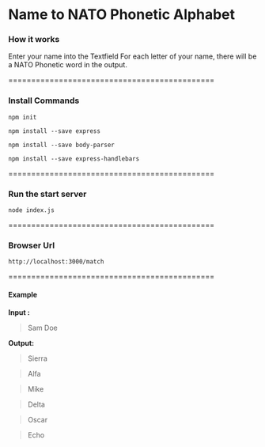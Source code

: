 # Name to NATO Phonetic Alphabet

### How it works
Enter your name into the Textfield
For each letter of your name, there will
be a NATO Phonetic word in the output.

=============================================

### Install Commands

`npm init`

`npm install --save express`

`npm install --save body-parser`

`npm install --save express-handlebars`

=============================================

### Run the start server
`node index.js`

=============================================

### Browser Url

`http://localhost:3000/match`

=============================================

#### Example
**Input :**
> Sam Doe


**Output:**
> Sierra

> Alfa

> Mike


> Delta

> Oscar

> Echo
